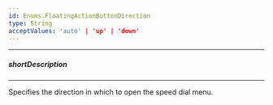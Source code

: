 ```yaml
---
id: Enums.FloatingActionButtonDirection
type: String
acceptValues: 'auto' | 'up' | 'down'
---
```

---
##### shortDescription
<!-- Description goes here -->

---
<!-- Description goes here -->
Specifies the direction in which to open the speed dial menu.